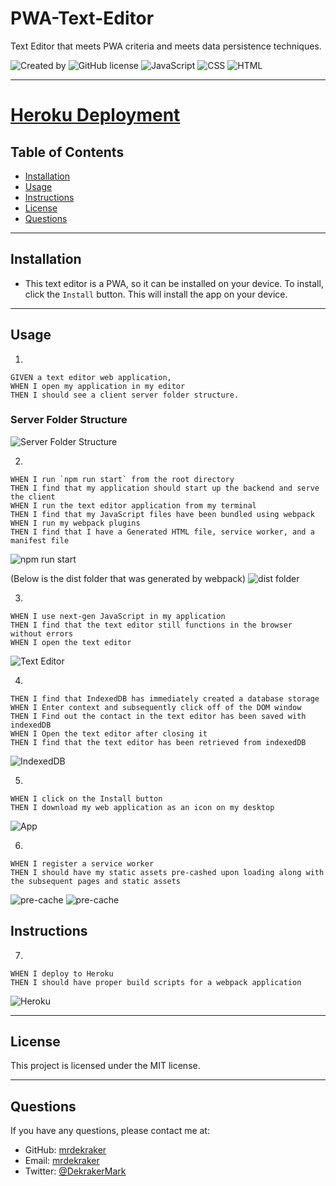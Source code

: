 # PWA-Text-Editor

Text Editor that meets PWA criteria and meets data persistence techniques.

![Created by](https://img.shields.io/badge/created%20by-Mark%20DeKraker-gre)
![GitHub license](https://img.shields.io/badge/license-MIT-blue.svg)
![JavaScript](https://img.shields.io/badge/JavaScript-66%25-yellow)
![CSS](https://img.shields.io/badge/CSS-24.2%25-blue)
![HTML](https://img.shields.io/badge/HTML-9.2%25-red)

---

# [Heroku Deployment](https://fathomless-hollows-57159.herokuapp.com/)

## Table of Contents

- [Installation](#installation)
- [Usage](#usage)
- [Instructions](#instructions)
- [License](#license)
- [Questions](#questions)

---

## Installation

- This text editor is a PWA, so it can be installed on your device. To install, click the `Install` button. This will install the app on your device.

---

## Usage

1.

```
GIVEN a text editor web application,
WHEN I open my application in my editor
THEN I should see a client server folder structure.
```

### Server Folder Structure

![Server Folder Structure](/assets/images/serverFolderStructure.png)

2.

```
WHEN I run `npm run start` from the root directory
THEN I find that my application should start up the backend and serve the client
WHEN I run the text editor application from my terminal
THEN I find that my JavaScript files have been bundled using webpack
WHEN I run my webpack plugins
THEN I find that I have a Generated HTML file, service worker, and a manifest file
```

![npm run start](/assets/images/npmRunStart.png)

(Below is the dist folder that was generated by webpack)
![dist folder](/assets/images/distFolder.png)

3.

```
WHEN I use next-gen JavaScript in my application
THEN I find that the text editor still functions in the browser without errors
WHEN I open the text editor
```

![Text Editor](/assets/images/JATE.png)

4.

```
THEN I find that IndexedDB has immediately created a database storage
WHEN I Enter context and subsequently click off of the DOM window
THEN I Find out the contact in the text editor has been saved with indexedDB
WHEN I Open the text editor after closing it
THEN I find that the text editor has been retrieved from indexedDB
```

![IndexedDB](/assets/images/indexed.png)

5.

```
WHEN I click on the Install button
THEN I download my web application as an icon on my desktop
```

![App](/assets/images/app.png)

6.

```
WHEN I register a service worker
THEN I should have my static assets pre-cashed upon loading along with the subsequent pages and static assets
```

![pre-cache](/assets/images/precache.png)
![pre-cache](/assets/images/precache2.png)

## Instructions

7.

```
WHEN I deploy to Heroku
THEN I should have proper build scripts for a webpack application
```

![Heroku](/assets/images/Heroku.png)

---

## License

This project is licensed under the MIT license.

---

## Questions

If you have any questions, please contact me at:

- GitHub: [mrdekraker](https://github.com/mrdekraker)
- Email: [mrdekraker](mailto:mrdekraker@gmail.com)
- Twitter: [@DekrakerMark](https://twitter.com/DekrakerMark)
